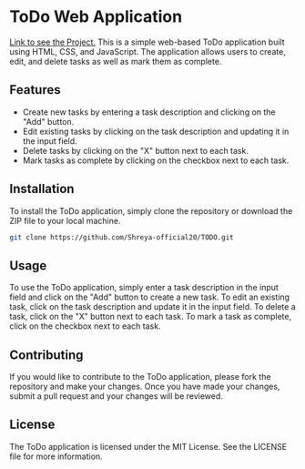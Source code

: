 # ToDo Web Application
<a href = "https://shreya-official20.github.io/TODO/">Link to see the Project.</a>
This is a simple web-based ToDo application built using HTML, CSS, and JavaScript. The application allows users to create, edit, and delete tasks as well as mark them as complete.

## Features

- Create new tasks by entering a task description and clicking on the "Add" button.
- Edit existing tasks by clicking on the task description and updating it in the input field.
- Delete tasks by clicking on the "X" button next to each task.
- Mark tasks as complete by clicking on the checkbox next to each task.

## Installation

To install the ToDo application, simply clone the repository or download the ZIP file to your local machine.

```bash
git clone https://github.com/Shreya-official20/TODO.git
```

## Usage
To use the ToDo application, simply enter a task description in the input field and click on the "Add" button to create a new task. To edit an existing task, click on the task description and update it in the input field. To delete a task, click on the "X" button next to each task. To mark a task as complete, click on the checkbox next to each task.

## Contributing
If you would like to contribute to the ToDo application, please fork the repository and make your changes. Once you have made your changes, submit a pull request and your changes will be reviewed.

## License
The ToDo application is licensed under the MIT License. See the LICENSE file for more information.


